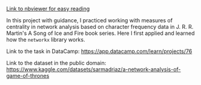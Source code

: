 [Link to nbviewer for easy reading](https://nbviewer.org/github/Gobberz/Data-Camp-Projects-Data-Analysis-/blob/main/A%20Network%20Analysis%20of%20Game%20of%20Thrones/Network%20analysis%20GoT.ipynb) 

In this project with guidance, I practiced working with measures of centrality in network analysis based on character frequency data in J. R. R. Martin's A Song of Ice and Fire book series. Here I first applied and learned how the `networkx` library works.

Link to the task in DataCamp: https://app.datacamp.com/learn/projects/76

Link to the dataset in the public domain: https://www.kaggle.com/datasets/sarmadriaz/a-network-analysis-of-game-of-thrones
